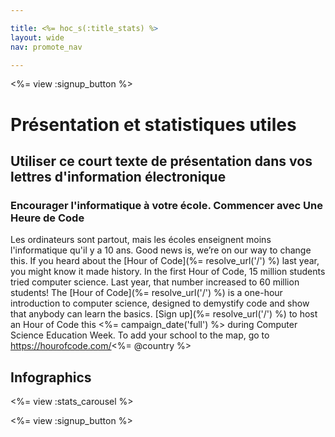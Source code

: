 ```yaml
---

title: <%= hoc_s(:title_stats) %>
layout: wide
nav: promote_nav

---
```


<%= view :signup_button %>

# Présentation et statistiques utiles

## Utiliser ce court texte de présentation dans vos lettres d'information électronique

### Encourager l'informatique à votre école. Commencer avec Une Heure de Code

Les ordinateurs sont partout, mais les écoles enseignent moins l'informatique qu'il y a 10 ans. Good news is, we’re on our way to change this. If you heard about the [Hour of Code](%= resolve_url('/') %) last year, you might know it made history. In the first Hour of Code, 15 million students tried computer science. Last year, that number increased to 60 million students! The [Hour of Code](%= resolve_url('/') %) is a one-hour introduction to computer science, designed to demystify code and show that anybody can learn the basics. [Sign up](%= resolve_url('/') %) to host an Hour of Code this <%= campaign_date('full') %> during Computer Science Education Week. To add your school to the map, go to https://hourofcode.com/<%= @country %>

## Infographics

<%= view :stats_carousel %>

<%= view :signup_button %>